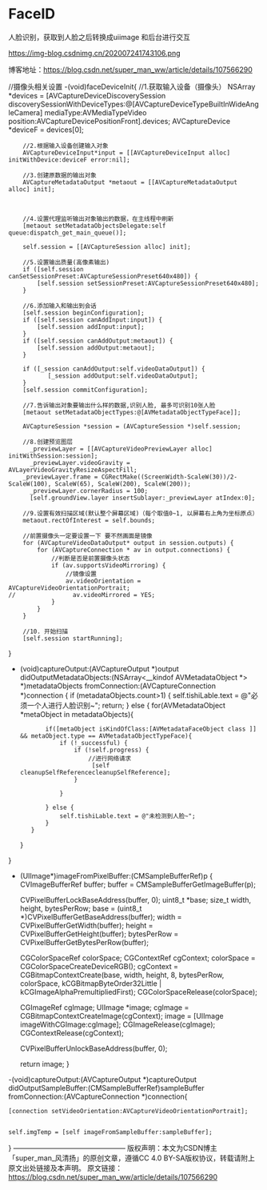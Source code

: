 # FaceID
人脸识别，获取到人脸之后转换成uiimage 和后台进行交互


https://img-blog.csdnimg.cn/202007241743106.png

博客地址：https://blog.csdn.net/super_man_ww/article/details/107566290


//摄像头相关设置
-(void)faceDeviceInit{
        //1.获取输入设备（摄像头）
        NSArray *devices = [AVCaptureDeviceDiscoverySession discoverySessionWithDeviceTypes:@[AVCaptureDeviceTypeBuiltInWideAngleCamera] mediaType:AVMediaTypeVideo position:AVCaptureDevicePositionFront].devices;
        AVCaptureDevice *deviceF = devices[0];
        
        
        //2.根据输入设备创建输入对象
        AVCaptureDeviceInput*input = [[AVCaptureDeviceInput alloc] initWithDevice:deviceF error:nil];
        
        //3.创建原数据的输出对象
        AVCaptureMetadataOutput *metaout = [[AVCaptureMetadataOutput alloc] init];
        
        
        
        //4.设置代理监听输出对象输出的数据，在主线程中刷新
        [metaout setMetadataObjectsDelegate:self queue:dispatch_get_main_queue()];
        
        self.session = [[AVCaptureSession alloc] init];
        
        //5.设置输出质量(高像素输出)
        if ([self.session canSetSessionPreset:AVCaptureSessionPreset640x480]) {
            [self.session setSessionPreset:AVCaptureSessionPreset640x480];
        }
        
        //6.添加输入和输出到会话
        [self.session beginConfiguration];
        if ([self.session canAddInput:input]) {
            [self.session addInput:input];
        }
        if ([self.session canAddOutput:metaout]) {
            [self.session addOutput:metaout];
        }
        
        if ([_session canAddOutput:self.videoDataOutput]) {
               [_session addOutput:self.videoDataOutput];
        }
        [self.session commitConfiguration];
        
        //7.告诉输出对象要输出什么样的数据,识别人脸, 最多可识别10张人脸
        [metaout setMetadataObjectTypes:@[AVMetadataObjectTypeFace]];
        
        AVCaptureSession *session = (AVCaptureSession *)self.session;
        
        //8.创建预览图层
          _previewLayer = [[AVCaptureVideoPreviewLayer alloc] initWithSession:session];
          _previewLayer.videoGravity = AVLayerVideoGravityResizeAspectFill;
        _previewLayer.frame = CGRectMake((ScreenWidth-ScaleW(30))/2-ScaleW(100), ScaleW(65), ScaleW(200), ScaleW(200));
          _previewLayer.cornerRadius = 100;
          [self.groundView.layer insertSublayer:_previewLayer atIndex:0];
        
        //9.设置有效扫描区域(默认整个屏幕区域)（每个取值0~1, 以屏幕右上角为坐标原点）
        metaout.rectOfInterest = self.bounds;
        
        //前置摄像头一定要设置一下 要不然画面是镜像
        for (AVCaptureVideoDataOutput* output in session.outputs) {
            for (AVCaptureConnection * av in output.connections) {
                //判断是否是前置摄像头状态
                if (av.supportsVideoMirroring) {
                    //镜像设置
                    av.videoOrientation = AVCaptureVideoOrientationPortrait;
    //                av.videoMirrored = YES;
                }
            }
        }
        
        //10. 开始扫描
        [self.session startRunning];
        
    
    
}

- (void)captureOutput:(AVCaptureOutput *)output didOutputMetadataObjects:(NSArray<__kindof AVMetadataObject *> *)metadataObjects fromConnection:(AVCaptureConnection *)connection
{
    if (metadataObjects.count>1) {
        self.tishiLable.text = @"必须一个人进行人脸识别~";
        return;
    } else {
        for(AVMetadataObject *metaObject in metadataObjects){
              
             if([metaObject isKindOfClass:[AVMetadataFaceObject class ]] && metaObject.type == AVMetadataObjectTypeFace){
                 if (!_successful) {
                     if (!self.progress) {
                         //进行网络请求
                          [self cleanupSelfReferencecleanupSelfReference];
                     }
                     
                 }

             } else {
                 self.tishiLable.text = @"未检测到人脸~";
             }
         }
    }
 
}
- (UIImage*)imageFromPixelBuffer:(CMSampleBufferRef)p {
    CVImageBufferRef buffer;
    buffer = CMSampleBufferGetImageBuffer(p);

    CVPixelBufferLockBaseAddress(buffer, 0);
    uint8_t *base;
    size_t width, height, bytesPerRow;
    base = (uint8_t *)CVPixelBufferGetBaseAddress(buffer);
    width = CVPixelBufferGetWidth(buffer);
    height = CVPixelBufferGetHeight(buffer);
    bytesPerRow = CVPixelBufferGetBytesPerRow(buffer);

    CGColorSpaceRef colorSpace;
    CGContextRef cgContext;
    colorSpace = CGColorSpaceCreateDeviceRGB();
    cgContext = CGBitmapContextCreate(base, width, height, 8, bytesPerRow, colorSpace, kCGBitmapByteOrder32Little | kCGImageAlphaPremultipliedFirst);
    CGColorSpaceRelease(colorSpace);

    CGImageRef cgImage;
    UIImage *image;
    cgImage = CGBitmapContextCreateImage(cgContext);
    image = [UIImage imageWithCGImage:cgImage];
    CGImageRelease(cgImage);
    CGContextRelease(cgContext);

    CVPixelBufferUnlockBaseAddress(buffer, 0);


    return image;
}

-(void)captureOutput:(AVCaptureOutput *)captureOutput didOutputSampleBuffer:(CMSampleBufferRef)sampleBuffer fromConnection:(AVCaptureConnection *)connection{

    [connection setVideoOrientation:AVCaptureVideoOrientationPortrait];

    
    self.imgTemp = [self imageFromSampleBuffer:sampleBuffer];

}
————————————————
版权声明：本文为CSDN博主「super_man_风清扬」的原创文章，遵循CC 4.0 BY-SA版权协议，转载请附上原文出处链接及本声明。
原文链接：https://blog.csdn.net/super_man_ww/article/details/107566290
